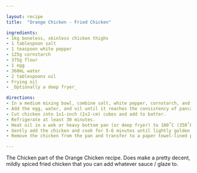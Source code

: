 ```yaml
---

layout: recipe
title:  "Orange Chicken - Fried Chicken"

ingredients:
- 1kg boneless, skinless chicken thighs 
- 1 tablespoon salt
- 1 teaspoon white pepper
- 125g cornstarch
- 375g flour
- 1 egg
- 360mL water
- 2 tablespoons oil
- Frying oil
- _Optionally a deep fryer_

directions:
- In a medium mixing bowl, combine salt, white pepper, cornstarch, and flour. Whisk to combine.
- Add the egg, water, and oil until it reaches the consistency of pancake batter.
- Cut chicken into 1x1-inch (2x2-cm) cubes and add to batter.
- Refrigerate at least 30 minutes.
- Heat oil in a wok or heavy bottom pan (or deep fryer) to 180˚C (350˚F).
- Gently add the chicken and cook for 5-6 minutes until lightly golden brown.
- Remove the chicken from the pan and transfer to a paper towel-lined plate for drainage.

---
```


The Chicken part of the Orange Chicken recipe. Does make a pretty decent, mildly spiced fried chicken that you can add whatever sauce / glaze to.